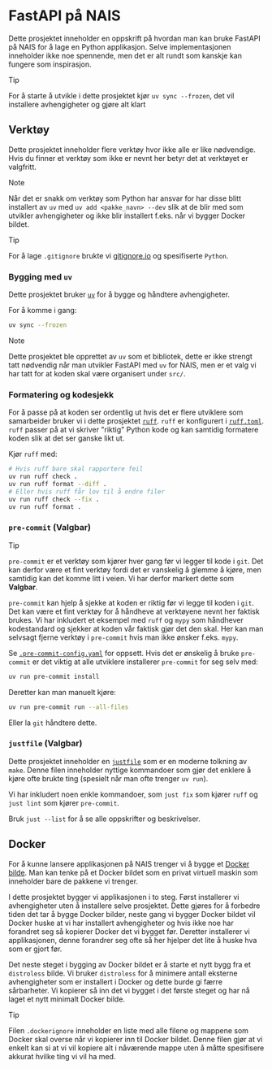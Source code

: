 # FastAPI på NAIS

Dette prosjektet inneholder en oppskrift på hvordan man kan bruke FastAPI på
NAIS for å lage en Python applikasjon. Selve implementasjonen inneholder ikke
noe spennende, men det er alt rundt som kanskje kan fungere som inspirasjon.

> [!TIP]
> For å starte å utvikle i dette prosjektet kjør `uv sync --frozen`, det vil
> installere avhengigheter og gjøre alt klart

## Verktøy

Dette prosjektet inneholder flere verktøy hvor ikke alle er like nødvendige.
Hvis du finner et verktøy som ikke er nevnt her betyr det at verktøyet er
valgfritt.

> [!NOTE]
> Når det er snakk om verktøy som Python har ansvar for har disse blitt
> installert av `uv` med `uv add <pakke_navn> --dev` slik at de blir med som
> utvikler avhengigheter og ikke blir installert f.eks. når vi bygger Docker
> bildet.

> [!TIP]
> For å lage `.gitignore` brukte vi
> [gitignore.io](https://www.toptal.com/developers/gitignore) og spesifiserte
> `Python`.

### Bygging med `uv`

Dette prosjektet bruker [`uv`](https://docs.astral.sh/uv/) for å bygge og
håndtere avhengigheter.

For å komme i gang:

```bash
uv sync --frozen
```

> [!NOTE]
> Dette prosjektet ble opprettet av `uv` som et bibliotek, dette er ikke strengt
> tatt nødvendig når man utvikler FastAPI med `uv` for NAIS, men er et valg vi
> har tatt for at koden skal være organisert under `src/`.

### Formatering og kodesjekk

For å passe på at koden ser ordentlig ut hvis det er flere utviklere som
samarbeider bruker vi i dette prosjektet [`ruff`](https://docs.astral.sh/ruff/).
`ruff` er konfigurert i [`ruff.toml`](./ruff.toml). `ruff` passer på at vi
skriver "riktig" Python kode og kan samtidig formatere koden slik at det ser
ganske likt ut.

Kjør `ruff` med:
```bash
# Hvis ruff bare skal rapportere feil
uv run ruff check .
uv run ruff format --diff .
# Eller hvis ruff får lov til å endre filer
uv run ruff check --fix .
uv run ruff format .
```

### `pre-commit` (Valgbar)

> [!TIP]
> `pre-commit` er et verktøy som kjører hver gang før vi legger til kode i
> `git`. Det kan derfor være et fint verktøy fordi det er vanskelig å glemme å
> kjøre, men samtidig kan det komme litt i veien. Vi har derfor markert dette
> som **Valgbar**.

`pre-commit` kan hjelp å sjekke at koden er riktig før vi legge til koden i
`git`. Det kan være et fint verktøy for å håndheve at verktøyene nevnt her
faktisk brukes. Vi har inkludert et eksempel med `ruff` og `mypy` som håndhever
kodestandard og sjekker at koden vår faktisk gjør det den skal. Her kan man
selvsagt fjerne verktøy i `pre-commit` hvis man ikke ønsker f.eks. `mypy`.

Se [`.pre-commit-config.yaml`](.pre-commit-config.yaml) for oppsett. Hvis det er
ønskelig å bruke `pre-commit` er det viktig at alle utviklere installerer
`pre-commit` for seg selv med:

```bash
uv run pre-commit install
```

Deretter kan man manuelt kjøre:

```bash
uv run pre-commit run --all-files
```

Eller la `git` håndtere dette.

### `justfile` (Valgbar)

Dette prosjektet inneholder en [`justfile`](https://just.systems/man/en/) som er
en moderne tolkning av `make`.  Denne filen inneholder nyttige kommandoer som
gjør det enklere å kjøre ofte brukte ting (spesielt når man ofte trenger `uv
run`).

Vi har inkludert noen enkle kommandoer, som `just fix` som kjører `ruff` og
`just lint` som kjører `pre-commit`.

Bruk `just --list` for å se alle oppskrifter og beskrivelser.

## Docker

For å kunne lansere applikasjonen på NAIS trenger vi å bygge et [Docker
bilde](https://docs.docker.com/get-started/). Man kan tenke på et Docker bildet
som en privat virtuell maskin som inneholder bare de pakkene vi trenger.

I dette prosjektet bygger vi applikasjonen i to steg. Først installerer vi
avhengigheter uten å installere selve prosjektet. Dette gjøres for å forbedre
tiden det tar å bygge Docker bilder, neste gang vi bygger Docker bildet vil
Docker huske at vi har installert avhengigheter og hvis ikke noe har forandret
seg så kopierer Docker det vi bygget før. Deretter installerer vi applikasjonen,
denne forandrer seg ofte så her hjelper det lite å huske hva som er gjort før.

Det neste steget i bygging av Docker bildet er å starte et nytt bygg fra et
`distroless` bilde. Vi bruker `distroless` for å minimere antall eksterne
avhengigheter som er installert i Docker og dette burde gi færre sårbarheter. Vi
kopierer så inn det vi bygget i det første steget og har nå laget et nytt
minimalt Docker bilde.

> [!TIP]
> Filen `.dockerignore` inneholder en liste med alle filene og mappene som
> Docker skal overse når vi kopierer inn til Docker bildet. Denne filen gjør at
> vi enkelt kan si at vi vil kopiere alt i nåværende mappe uten å måtte
> spesifisere akkurat hvilke ting vi vil ha med.
